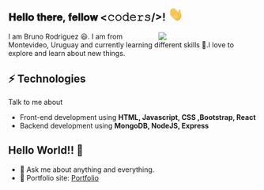 <h2> 𝐇𝐞𝐥𝐥𝐨 𝐭𝐡𝐞𝐫𝐞, 𝐟𝐞𝐥𝐥𝐨𝐰 <𝚌𝚘𝚍𝚎𝚛𝚜/>! <img src="https://raw.githubusercontent.com/ABSphreak/ABSphreak/master/gifs/Hi.gif" width="30px"></h2>

<img align='right' src='https://user-images.githubusercontent.com/5713670/87202985-820dcb80-c2b6-11ea-9f56-7ec461c497c3.gif' width='200"'>

I am Bruno Rodriguez 😃. I am from Montevideo, Uruguay and currently learning different skills 🏫.I love to explore and learn about new things.

## ⚡ Technologies
Talk to me about
- Front-end development using **HTML, Javascript, CSS ,Bootstrap, React**
- Backend development using **MongoDB, NodeJS, Express**

## Hello World!! 🤔
- 💬 Ask me about anything and everything.
- 🎯 Portfolio site: [Portfolio](https://harshkumarkhatri.github.io/Portfolio-Site/index.html)



